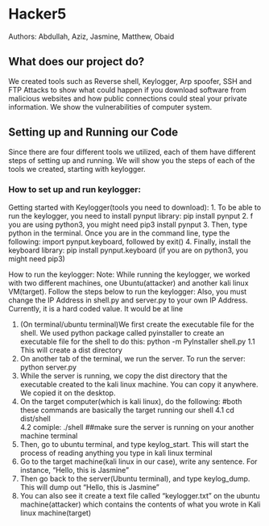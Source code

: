 # Hacker5
Authors: Abdullah, Aziz, Jasmine, Matthew, Obaid

## What does our project do?
  We created tools such as Reverse shell, Keylogger, Arp spoofer, SSH and FTP Attacks to show what could happen if you download software from malicious websites and how public connections could steal your private information. We show the vulnerabilities of computer system. 

## Setting up and Running our Code
  Since there are four different tools we utilized, each of them have different steps of setting up and running. We will show you the steps of each of the tools we created, starting with keylogger.
  
### How to set up and run keylogger:
  Getting started with Keylogger(tools you need to download):
    1. To be able to run the keylogger, you need to install pynput library: pip install pynput
    2. f you are using python3, you might need pip3 install pynput
    3. Then, type python in the terminal. Once you are in the command line, type the following: import pynput.keyboard, followed by exit()
    4. Finally, install the keyboard library: pip install pynput.keyboard (if you are on python3, you might need pip3)
    
   How to run the keylogger:
   Note: While running the keylogger, we worked with two different machines, one Ubuntu(attacker) and another kali linux      VM(target). Follow the steps below to run the keylogger:
Also, you must change the IP Address in shell.py and server.py  to your own IP Address. Currently, it is a hard coded value. It would be at line 

1. (On terminal/ubuntu terminal)We first create the executable file for the shell. We used python package called pyinstaller to create an executable file for the shell to do this: python -m PyInstaller shell.py
 1.1 This will create a dist directory 
2. On another tab of the terminal, we run the server. To run the server: python server.py
3. While the server is running, we copy the dist directory that the executable created to the kali linux machine. You can copy it anywhere. We copied it on the desktop.
4. On the target computer(which is kali linux), do the following: #both these commands are basically the target running our shell
4.1 cd dist/shell                     
4.2 comiple: ./shell     ##make sure the server is running on your another machine terminal
5. Then, go to ubuntu terminal, and type keylog_start. This will start the process of reading anything you type in kali linux terminal
6. Go to the target machine(kali linux in our case), write any sentence. For instance, “Hello, this is Jasmine”
7. Then go back to the server(Ubuntu terminal), and type keylog_dump. This will dump out “Hello, this is Jasmine”
8. You can also see it create a text file called “keylogger.txt” on the ubuntu machine(attacker) which contains the contents of what you wrote in Kali linux machine(target)

